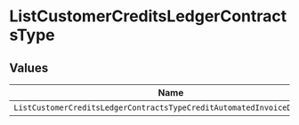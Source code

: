 # ListCustomerCreditsLedgerContractsType


## Values

| Name                                                                    | Value                                                                   |
| ----------------------------------------------------------------------- | ----------------------------------------------------------------------- |
| `ListCustomerCreditsLedgerContractsTypeCreditAutomatedInvoiceDeduction` | CREDIT_AUTOMATED_INVOICE_DEDUCTION                                      |